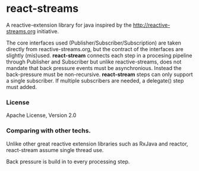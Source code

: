 react-streams
=============

A reactive-extension library for java inspired by the http://reactive-streams.org initiative.

The core interfaces used (Publisher/Subscriber/Subscription) are taken directly from reactive-streams.org, but the contract of the interfaces are slightly (mis)used. 
**react-stream** connects each step in a procesing pipeline through Publisher and Subscriber but unlike reactive-streams, does not mandate that back pressure events must be asynchronious. Instead the back-pressure must be non-recursive.
**react-stream** steps can only support a single subscriber. If multiple subscribers are needed, a delegate() step must added.

### License

Apache License, Version 2.0

### Comparing with other techs.

Unlike other great reactive extension libraries such as RxJava and reactor, react-stream assume single thread use.

Back pressure is build in to every processing step.
